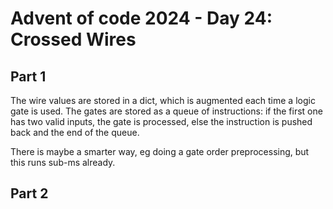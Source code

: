 # Advent of code 2024 - Day 24: Crossed Wires

## Part 1

The wire values are stored in a dict, which is augmented each time a logic gate is used.
The gates are stored as a queue of instructions: if the first one has two valid inputs, the gate is processed, else the instruction is pushed back and the end of the queue.

There is maybe a smarter way, eg doing a gate order preprocessing, but this runs sub-ms already.

## Part 2
